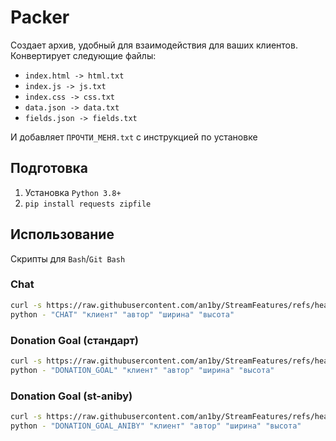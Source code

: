 # Packer

Создает архив, удобный для взаимодействия для ваших клиентов.\
Конвертирует следующие файлы:

* `index.html -> html.txt`
* `index.js -> js.txt`
* `index.css -> css.txt`
* `data.json -> data.txt`
* `fields.json -> fields.txt`

И добавляет `ПРОЧТИ_МЕНЯ.txt` с инструкцией по установке

## Подготовка

1. Установка `Python 3.8+`
2. `pip install requests zipfile`

## Использование

Скрипты для `Bash`/`Git Bash`

### Chat

```bash
curl -s https://raw.githubusercontent.com/an1by/StreamFeatures/refs/heads/master/scripts/packer/packer.py | \
python - "CHAT" "клиент" "автор" "ширина" "высота"
```

### Donation Goal (стандарт)

```bash
curl -s https://raw.githubusercontent.com/an1by/StreamFeatures/refs/heads/master/scripts/packer/packer.py | \
python - "DONATION_GOAL" "клиент" "автор" "ширина" "высота"
```

### Donation Goal (st-aniby)

```bash
curl -s https://raw.githubusercontent.com/an1by/StreamFeatures/refs/heads/master/scripts/packer/packer.py | \
python - "DONATION_GOAL_ANIBY" "клиент" "автор" "ширина" "высота"
```

